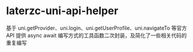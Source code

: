# laterzc-uni-api-helper
基于 uni.getProvider、uni.login、uni.getUserProfile、uni.navigateTo 等官方 API 提供 async await 编写方式的工具函数二次封装，及简化了一些相关代码的重复编写
